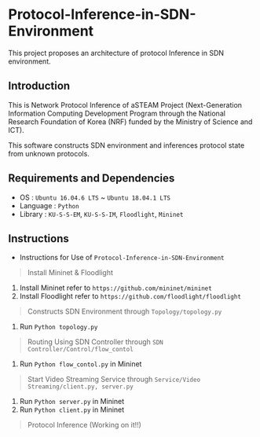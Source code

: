 # Protocol-Inference-in-SDN-Environment
This project proposes an architecture of protocol Inference in SDN environment.

## Introduction
This is Network Protocol Inference of aSTEAM Project (Next-Generation Information Computing Development Program through the National Research Foundation of Korea (NRF) funded by the Ministry of Science and ICT). 

This software constructs SDN environment and inferences protocol state from unknown protocols.

## Requirements and Dependencies
* OS : `Ubuntu 16.04.6 LTS` ~ `Ubuntu 18.04.1 LTS`
* Language : `Python`
* Library : `KU-S-S-EM`, `KU-S-S-IM`, `Floodlight`, `Mininet`

## Instructions
* Instructions for Use of `Protocol-Inference-in-SDN-Environment`

> Install Mininet & Floodlight
  1. Install Mininet refer to `https://github.com/mininet/mininet`
  2. Install Floodlight refer to `https://github.com/floodlight/floodlight`
  
> Constructs SDN Environment through `Topology/topology.py`
  1. Run `Python topology.py`
  
> Routing Using SDN Controller through `SDN Controller/Control/flow_contol`  
  1. Run `Python flow_contol.py` in Mininet
  
> Start Video Streaming Service through `Service/Video Streaming/client.py, server.py`  
  1. Run `Python server.py` in Mininet
  2. Run `Python client.py` in Mininet
  
> Protocol Inference (Working on it!!)
  
